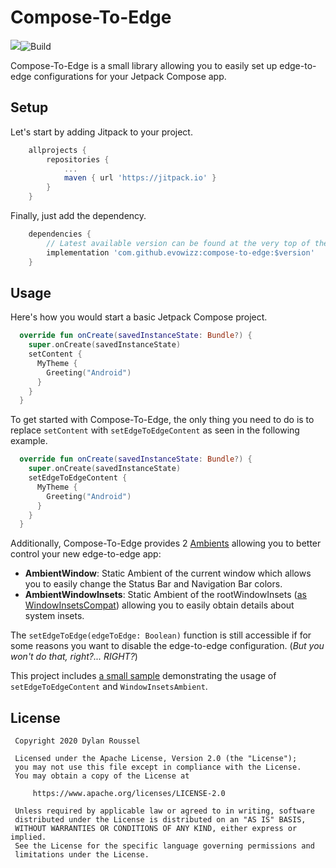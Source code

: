 # Compose-To-Edge

[![](https://jitpack.io/v/evowizz/compose-to-edge.svg)](https://jitpack.io/#evowizz/compose-to-edge)![Build](https://github.com/evowizz/compose-to-edge/workflows/Build/badge.svg?branch=main)

Compose-To-Edge is a small library allowing you to easily set up edge-to-edge configurations for your Jetpack Compose app.

## Setup
Let's start by adding Jitpack to your project.
```gradle
    allprojects {
	    repositories {
		    ...
		    maven { url 'https://jitpack.io' }
	    }
    }
```
Finally, just add the dependency.
```gradle
    dependencies {
        // Latest available version can be found at the very top of the README file
        implementation 'com.github.evowizz:compose-to-edge:$version'
    }
```

## Usage
Here's how you would start a basic Jetpack Compose project.
```kt
  override fun onCreate(savedInstanceState: Bundle?) {
    super.onCreate(savedInstanceState)
    setContent {
      MyTheme {
        Greeting("Android")
      }
    }
  }
```
To get started with Compose-To-Edge, the only thing you need to do is to replace `setContent` with `setEdgeToEdgeContent` as seen in the following example.
```kt
  override fun onCreate(savedInstanceState: Bundle?) {
    super.onCreate(savedInstanceState)
    setEdgeToEdgeContent {
      MyTheme {
        Greeting("Android")
      }
    }
  }
```


Additionally, Compose-To-Edge provides 2 [Ambients](https://developer.android.com/reference/kotlin/androidx/compose/runtime/Ambient) allowing you to better control your new edge-to-edge app:
* **AmbientWindow**: Static Ambient of the current window which allows you to easily change the Status Bar and Navigation Bar colors.
* **AmbientWindowInsets**: Static Ambient of the rootWindowInsets ([as WindowInsetsCompat](https://developer.android.com/reference/androidx/core/view/WindowInsetsCompat)) allowing you to easily obtain details about system insets.

The `setEdgeToEdge(edgeToEdge: Boolean)` function is still accessible if for some reasons you want to disable the edge-to-edge configuration. (_But you won't do that, right?... RIGHT?_)

This project includes [a small sample](https://github.com/evowizz/compose-to-edge/blob/main/sample/src/main/java/com/evo/composetoedge/sample/MainActivity.kt) demonstrating the usage of `setEdgeToEdgeContent` and `WindowInsetsAmbient`.
## License

```
 Copyright 2020 Dylan Roussel

 Licensed under the Apache License, Version 2.0 (the "License");
 you may not use this file except in compliance with the License.
 You may obtain a copy of the License at

     https://www.apache.org/licenses/LICENSE-2.0

 Unless required by applicable law or agreed to in writing, software
 distributed under the License is distributed on an "AS IS" BASIS,
 WITHOUT WARRANTIES OR CONDITIONS OF ANY KIND, either express or implied.
 See the License for the specific language governing permissions and
 limitations under the License.
```
